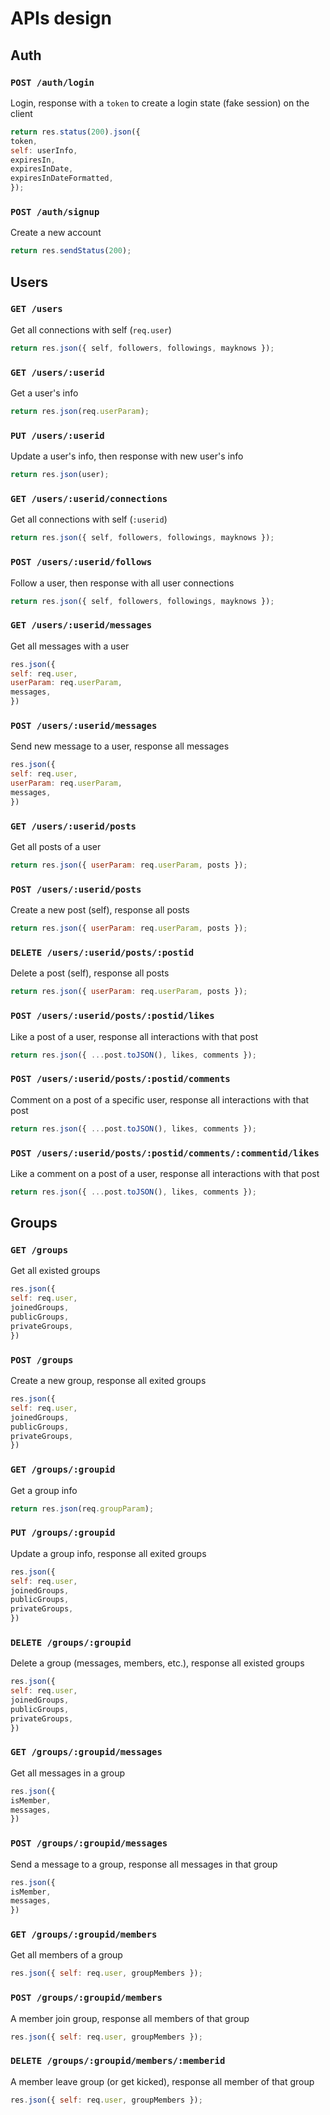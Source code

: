 # APIs design
## Auth
### `POST /auth/login`
Login, response with a `token` to create a login state (fake session) on the client
```js
return res.status(200).json({
token,
self: userInfo,
expiresIn,
expiresInDate,
expiresInDateFormatted,
});
```

### `POST /auth/signup`
Create a new account 
```js
return res.sendStatus(200);
```

## Users
### `GET /users`
Get all connections with self (`req.user`)
```js
return res.json({ self, followers, followings, mayknows });
```

### `GET /users/:userid`
Get a user's info 
```js
return res.json(req.userParam);
```

### `PUT /users/:userid`
Update a user's info, then response with new user's info
```js
return res.json(user);
```

### `GET /users/:userid/connections`
Get all connections with self (`:userid`)
```js
return res.json({ self, followers, followings, mayknows });
```

### `POST /users/:userid/follows`
Follow a user, then response with all user connections
```js
return res.json({ self, followers, followings, mayknows });
```

### `GET /users/:userid/messages`
Get all messages with a user 
```js
res.json({
self: req.user,
userParam: req.userParam,
messages,
})
```

### `POST /users/:userid/messages`
Send new message to a user, response all messages
```js
res.json({
self: req.user,
userParam: req.userParam,
messages,
})
```

### `GET /users/:userid/posts`
Get all posts of a user
```js
return res.json({ userParam: req.userParam, posts });
```

### `POST /users/:userid/posts`
Create a new post (self), response all posts
```js
return res.json({ userParam: req.userParam, posts });
```

### `DELETE /users/:userid/posts/:postid`
Delete a post (self), response all posts
```js
return res.json({ userParam: req.userParam, posts });
```

### `POST /users/:userid/posts/:postid/likes`
Like a post of a user, response all interactions with that post
```js
return res.json({ ...post.toJSON(), likes, comments });
```

### `POST /users/:userid/posts/:postid/comments`
Comment on a post of a specific user, response all interactions with that post
```js
return res.json({ ...post.toJSON(), likes, comments });
```

### `POST /users/:userid/posts/:postid/comments/:commentid/likes`
Like a comment on a post of a user, response all interactions with that post
```js
return res.json({ ...post.toJSON(), likes, comments });
```

## Groups
### `GET /groups`
Get all existed groups
```js
res.json({
self: req.user,
joinedGroups,
publicGroups,
privateGroups,
})
```

### `POST /groups`
Create a new group, response all exited groups
```js
res.json({
self: req.user,
joinedGroups,
publicGroups,
privateGroups,
})
```

### `GET /groups/:groupid`
Get a group info
```js
return res.json(req.groupParam);
```

### `PUT /groups/:groupid`
Update a group info, response all exited groups
```js
res.json({
self: req.user,
joinedGroups,
publicGroups,
privateGroups,
})
```

### `DELETE /groups/:groupid`
Delete a group (messages, members, etc.), response all existed groups
```js
res.json({
self: req.user,
joinedGroups,
publicGroups,
privateGroups,
})
```

### `GET /groups/:groupid/messages`
Get all messages in a group
```js
res.json({
isMember,
messages,
})
```

### `POST /groups/:groupid/messages`
Send a message to a group, response all messages in that group
```js
res.json({
isMember,
messages,
})
```

### `GET /groups/:groupid/members`
Get all members of a group
```js
res.json({ self: req.user, groupMembers });
```

### `POST /groups/:groupid/members`
A member join group, response all members of that group
```js
res.json({ self: req.user, groupMembers });
```

### `DELETE /groups/:groupid/members/:memberid`
A member leave group (or get kicked), response all member of that group
```js
res.json({ self: req.user, groupMembers });
```
